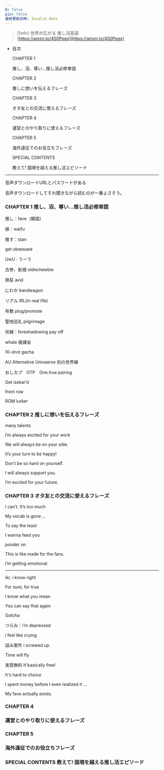 ```yaml
---
Q: false
pin: false
最終更新日時: Invalid date
---
```

> [!info] 世界が広がる 推し活英語  
> [https://amzn.to/450Ppex](https://amzn.to/450Ppex)  

  

  

- 目次
    
    CHAPTER 1
    
    推し、沼、尊い…推し活必修単語
    
    CHAPTER 2
    
    推しに想いを伝えるフレーズ
    
    CHAPTER 3
    
    オタ友との交流に使えるフレーズ
    
    CHAPTER 4
    
    運営とのやり取りに使えるフレーズ
    
    CHAPTER 5
    
    海外遠征でのお役立ちフレーズ
    
    SPECIAL CONTENTS
    
    教えて! 国境を越える推し活エピソード
    

---

音声ダウンロードURLとパスワードがある

音声ダウンロードしてそれ聞きながら読むのが一番よさそう。

  

### CHAPTER 1 推し、沼、尊い…推し活必修単語

推し：fave（韓国）

嫁：waifu

推す：stan

get obsessed

UwU : うーう

古参、新規 oldie/newbie

熱狂 avid

にわか bandwagon

リアル IRL(in real life)

布教 plug/promote

聖地巡礼 pilgrimage

伏線：foreshadowing pay off

whale 廃課金

10-shot gacha

AU Alternative Univaerse 別の世界線

おしカプ　OTP　One true pairing

Get isekai'd

front row

ROM lurker

### CHAPTER 2 推しに想いを伝えるフレーズ

many talents

I’m always excited for your work

We will always be on your side.

It’s your turn to be happy!

Don’t be so hard on yourself.

I will always support you.

I’m excited for your future.

  

  

  

### CHAPTER 3 オタ友との交流に使えるフレーズ

I can’t. It’s too much

My vocab is gone …

To say the least

I wanna feed you

ponder on

This is like made for the fans.

I’m getting emotional

---

ikr, i know right

For sure, for true

I know what you mean

You can say that again

Gotcha

つらみ：i’m depressed

i feel like crying

詰み案件 i screwed up.

Time will fly

実質無料 It'basically free!

It's hard to choice

I spent money before I even realized it …

My fave actually exists.

  

  

  

### CHAPTER 4

### 運営とのやり取りに使えるフレーズ

### CHAPTER 5

### 海外遠征でのお役立ちフレーズ

  

### SPECIAL CONTENTS 教えて! 国境を越える推し活エピソード